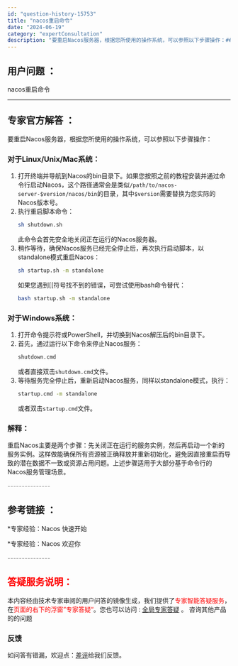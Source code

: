 ```yaml
---
id: "question-history-15753"
title: "nacos重启命令"
date: "2024-06-19"
category: "expertConsultation"
description: "要重启Nacos服务器，根据您所使用的操作系统，可以参照以下步骤操作：### 对于Linux/Unix/Mac系统：1. 打开终端并导航到Nacos的bin目录下。如果您按照之前的教程安装并通过命令行启动Nacos，这个路径通常会是类似`/path/to/nacos-server-$version/"
---
```


## 用户问题 ： 
 nacos重启命令  

---------------
## 专家官方解答 ：

要重启Nacos服务器，根据您所使用的操作系统，可以参照以下步骤操作：

### 对于Linux/Unix/Mac系统：

1. 打开终端并导航到Nacos的bin目录下。如果您按照之前的教程安装并通过命令行启动Nacos，这个路径通常会是类似`/path/to/nacos-server-$version/nacos/bin`的目录，其中`$version`需要替换为您实际的Nacos版本号。
2. 执行重启脚本命令：
   ```sh
   sh shutdown.sh
   ```
   此命令会首先安全地关闭正在运行的Nacos服务器。
3. 稍作等待，确保Nacos服务已经完全停止后，再次执行启动脚本，以standalone模式重启Nacos：
   ```sh
   sh startup.sh -m standalone
   ```
   如果您遇到[[符号找不到的错误，可尝试使用bash命令替代：
   ```sh
   bash startup.sh -m standalone
   ```

### 对于Windows系统：

1. 打开命令提示符或PowerShell，并切换到Nacos解压后的bin目录下。
2. 首先，通过运行以下命令来停止Nacos服务：
   ```cmd
   shutdown.cmd
   ```
   或者直接双击`shutdown.cmd`文件。
3. 等待服务完全停止后，重新启动Nacos服务，同样以standalone模式，执行：
   ```cmd
   startup.cmd -m standalone
   ```
   或者双击`startup.cmd`文件。

### 解释：

重启Nacos主要是两个步骤：先关闭正在运行的服务实例，然后再启动一个新的服务实例。这样做能确保所有资源被正确释放并重新初始化，避免因直接重启而导致的潜在数据不一致或资源占用问题。上述步骤适用于大部分基于命令行的Nacos服务管理场景。


<font color="#949494">---------------</font> 


## 参考链接 ：

*专家经验：Nacos 快速开始 
 
 *专家经验：Nacos 欢迎你 


 <font color="#949494">---------------</font> 
 


## <font color="#FF0000">答疑服务说明：</font> 

本内容经由技术专家审阅的用户问答的镜像生成，我们提供了<font color="#FF0000">专家智能答疑服务</font>，在<font color="#FF0000">页面的右下的浮窗”专家答疑“</font>。您也可以访问 : [全局专家答疑](https://answer.opensource.alibaba.com/docs/intro) 。 咨询其他产品的的问题

### 反馈
如问答有错漏，欢迎点：[差评](https://ai.nacos.io/user/feedbackByEnhancerGradePOJOID?enhancerGradePOJOId=15754)给我们反馈。
